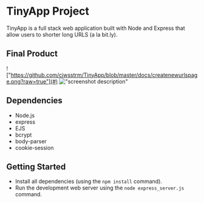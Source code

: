 # TinyApp Project

TinyApp is a full stack web application built with Node and Express that allow users to shorter long URLS (a la bit.ly).

## Final Product

!["https://github.com/cjwsstrm/TinyApp/blob/master/docs/createnewurlspage.png?raw=true"](#)
!["screenshot description"](#)

## Dependencies

- Node.js
- express
- EJS
- bcrypt
- body-parser
- cookie-session

## Getting Started

- Install all dependencies (using the `npm install` command).
- Run the development web server using the `node express_server.js` command.

